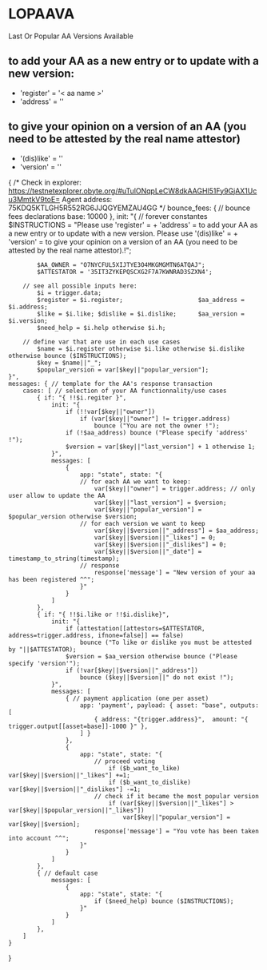 # LOPAAVA
Last Or Popular AA Versions Available

## to add your AA as a new entry or to update with a new version:
* 'register' = '< aa name >' 
* 'address' = '<aa address>'
  
## to give your opinion on a version of an AA (you need to be attested by the real name attestor)
* '(dis)like' = '<aa name>'
* 'version' = '<version>'
  

{ 
	/*
	Check in explorer: https://testnetexplorer.obyte.org/#uTulONqpLeCW8dkAAGHl51Fy9GjAX1Ucu3MmtkV9toE=
    Agent address: 75KDQ5KTLGH5R552RG6JJQGYEMZAU4GG
	*/
	bounce_fees: { // bounce fees declarations
		base: 10000 
	},
	init: "{ 
		// forever constantes
			$INSTRUCTIONS = "Please use 'register' = <aa name> + 'address' = <aa address> to add your AA as a new entry or to update with a new version. Please use '(dis)like' = <aa name> + 'version' = <version> to give your opinion on a version of an AA (you need to be attested by the real name attestor).!";

			$AA_OWNER = "O7NYCFUL5XIJTYE3O4MKGMGMTN6ATQAJ";
			$ATTESTATOR = '35IT3ZYKEPQSCXG2F7A7KWNRAD3SZXN4';
			
		// see all possible inputs here:
			$i = trigger.data;
			$register = $i.register;                     $aa_address = $i.address;
			$like = $i.like; $dislike = $i.dislike;      $aa_version = $i.version;
			$need_help = $i.help otherwise $i.h;
			
		// define var that are use in each use cases
			$name = $i.register otherwise $i.like otherwise $i.dislike otherwise bounce ($INSTRUCTIONS);
			$key = $name||"_";
			$popular_version = var[$key||"popular_version"];
	}",
	messages: { // template for the AA's response transaction
		cases: [ // selection of your AA functionnality/use cases
			{ if: "{ !!$i.regiter }",
				init: "{ 
					if (!!var[$key||"owner"])
						if (var[$key||"owner"] != trigger.address)
							bounce ("You are not the owner !");
					if (!$aa_address) bounce ("Please specify 'address' !");		
					$version = var[$key||"last_version"] + 1 otherwise 1;
				}",
				messages: [
					{ 
						app: "state", state: "{
						// for each AA we want to keep:
							var[$key||"owner"] = trigger.address; // only user allow to update the AA
							var[$key||"last_version"] = $version; 
							var[$key||"popular_version"] = $popular_version otherwise $version;
						// for each version we want to keep
							var[$key||$version||"_address"] = $aa_address;
							var[$key||$version||"_likes"] = 0;
							var[$key||$version||"_dislikes"] = 0;
							var[$key||$version||"_date"] = timestamp_to_string(timestamp);
						// response
							response['message'] = "New version of your aa has been registered ^^";
						}"
					}
				]
			},
			{ if: "{ !!$i.like or !!$i.dislike}",
				init: "{ 
					if (attestation[[attestors=$ATTESTATOR, address=trigger.address, ifnone=false]] == false)
						bounce ("To like or dislike you must be attested by "||$ATTESTATOR);
					$version = $aa_version otherwise bounce ("Please specify 'version'");
					if (!var[$key||$version||"_address"])
						bounce ($key||$version||" do not exist !");
				}",
				messages: [
					{ // payment application (one per asset)
						app: 'payment', payload: { asset: "base", outputs: [     
							{ address: "{trigger.address}",  amount: "{ trigger.output[[asset=base]]-1000 }" },
						] }
					},
					{ 
						app: "state", state: "{
							// proceed voting
								if ($b_want_to_like) var[$key||$version||"_likes"] +=1;
								if ($b_want_to_dislike) var[$key||$version||"_dislikes"] -=1;
							// check if it became the most popular version
								if (var[$key||$version||"_likes"] > var[$key||$popular_version||"_likes"])
									var[$key||"popular_version"] = var[$key||$version];
							response['message'] = "You vote has been taken into account ^^";
						}"
					}
				]
			},
			{ // default case
				messages: [
					{ 
						app: "state", state: "{
							if ($need_help) bounce ($INSTRUCTIONS);
						}"
					}
				]
			},
		]
	}
}
